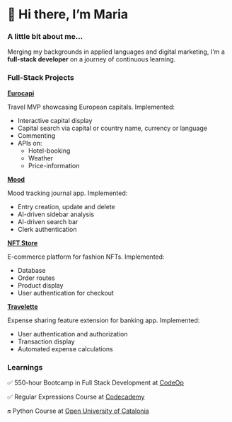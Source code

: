 # 👋 Hi there, I’m Maria

### A little bit about me...

Merging my backgrounds in applied languages and digital marketing, I'm a **full-stack developer** on a journey of continuous learning.

<!---
### Main Stack
add here

**Programming Languages**
JS / TS

**Frontend Development**
HTML / CSS / TailwindCSS / Bootstrap
React / Vue

**Backend Development**
NodeJS / ExpressJS (?) / MySQL

**Tools and Technologies**
GIT / GITHUB / NOTION / POSTMAN / VERCEL (?)

--->

### Full-Stack Projects

**[Eurocapi](https://github.com/mariagimenezbustos/eurocapi)**

Travel MVP showcasing European capitals. Implemented:
- Interactive capital display
- Capital search via capital or country name, currency or language
- Commenting
- APIs on:
  - Hotel-booking
  - Weather
  - Price-information

**[Mood](https://github.com/mariagimenezbustos/mood)**

Mood tracking journal app. Implemented:
- Entry creation, update and delete
- AI-driven sidebar analysis
- AI-driven search bar
- Clerk authentication

**[NFT Store](https://github.com/mariagimenezbustos/NFT_ecommerce_platform)**

E-commerce platform for fashion NFTs. Implemented:
- Database
- Order routes
- Product display
- User authentication for checkout

**[Travelette](https://github.com/mariagimenezbustos/travelette)**

Expense sharing feature extension for banking app. Implemented:
- User authentication and authorization
- Transaction display
- Automated expense calculations

### Learnings

✅ 550-hour Bootcamp in Full Stack Development at [CodeOp](https://codeop.tech)

✅ Regular Expressions Course at [Codecademy](https://www.codecademy.com/profiles/mariagimenezbustos/certificates/9da8e26980d5139405439ee7578b8b69)

🔛 Python Course at [Open University of Catalonia](https://matricula-abierta.uoc.edu/escuela-online-de-programacion)

<!---
- 👀 I’m interested in ...
- 🌱 I’m currently learning ...
- 💞️ I’m looking to collaborate on ...
- 📫 How to reach me ...
--->

<!---
mariagimenezbustos/mariagimenezbustos is a ✨ special ✨ repository because its `README.md` (this file) appears on your GitHub profile.
You can click the Preview link to take a look at your changes.
--->
